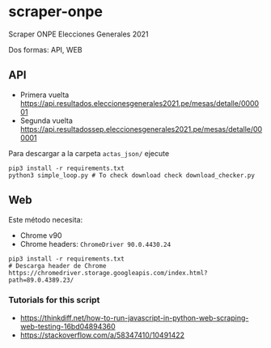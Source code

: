 # scraper-onpe

Scraper ONPE Elecciones Generales 2021

Dos formas: API, WEB

## API

- Primera vuelta https://api.resultados.eleccionesgenerales2021.pe/mesas/detalle/000001
- Segunda vuelta  https://api.resultadossep.eleccionesgenerales2021.pe/mesas/detalle/000001

Para descargar a la carpeta `actas_json/` ejecute

```
pip3 install -r requirements.txt
python3 simple_loop.py # To check download check download_checker.py
```


## Web

Este método necesita:

- Chrome v90
- Chrome headers: `ChromeDriver 90.0.4430.24`

```
pip3 install -r requirements.txt
# Descarga header de Chrome
https://chromedriver.storage.googleapis.com/index.html?path=89.0.4389.23/
```


### Tutorials for this script

- https://thinkdiff.net/how-to-run-javascript-in-python-web-scraping-web-testing-16bd04894360
- https://stackoverflow.com/a/58347410/10491422
